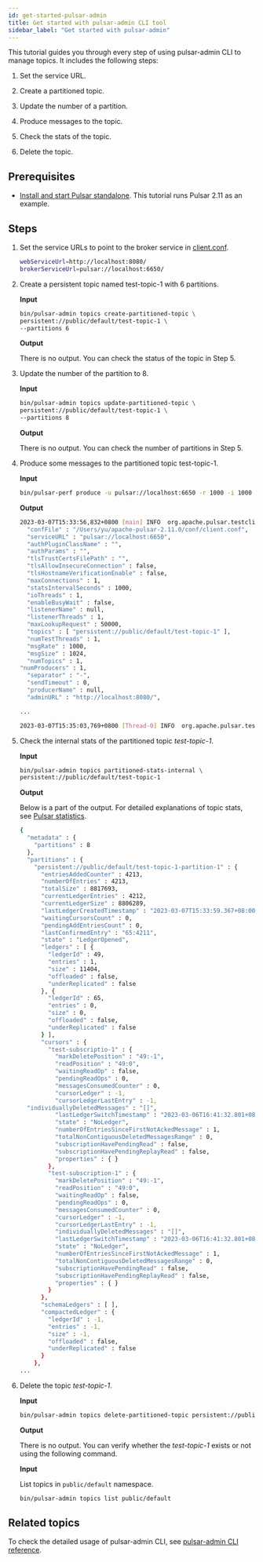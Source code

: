 ```yaml
---
id: get-started-pulsar-admin
title: Get started with pulsar-admin CLI tool
sidebar_label: "Get started with pulsar-admin"
---
```


This tutorial guides you through every step of using pulsar-admin CLI to manage topics. It includes the following steps:

1. Set the service URL.

2. Create a partitioned topic.

3. Update the number of a partition.

4. Produce messages to the topic.

5. Check the stats of the topic.

6. Delete the topic.

## Prerequisites

- [Install and start Pulsar standalone](getting-started-standalone.md). This tutorial runs Pulsar 2.11 as an example.

## Steps

1. Set the service URLs to point to the broker service in [client.conf](https://github.com/apache/pulsar/blob/master/conf/client.conf).

    ```bash
    webServiceUrl=http://localhost:8080/
    brokerServiceUrl=pulsar://localhost:6650/
    ```

2. Create a persistent topic named test-topic-1 with 6 partitions.

    **Input**

    ```bash
    bin/pulsar-admin topics create-partitioned-topic \
    persistent://public/default/test-topic-1 \
    --partitions 6
    ```

    **Output**

    There is no output. You can check the status of the topic in Step 5.

3. Update the number of the partition to 8.

    **Input**

    ```bash
    bin/pulsar-admin topics update-partitioned-topic \
    persistent://public/default/test-topic-1 \
    --partitions 8
    ```

    **Output**

    There is no output. You can check the number of partitions in Step 5.

4. Produce some messages to the partitioned topic test-topic-1.

    **Input**

    ```bash
    bin/pulsar-perf produce -u pulsar://localhost:6650 -r 1000 -i 1000 persistent://public/default/test-topic-1
    ```

    **Output**

    ```bash
    2023-03-07T15:33:56,832+0800 [main] INFO  org.apache.pulsar.testclient.PerformanceProducer - Starting Pulsar perf producer with config: {
      "confFile" : "/Users/yu/apache-pulsar-2.11.0/conf/client.conf",
      "serviceURL" : "pulsar://localhost:6650",
      "authPluginClassName" : "",
      "authParams" : "",
      "tlsTrustCertsFilePath" : "",
      "tlsAllowInsecureConnection" : false,
      "tlsHostnameVerificationEnable" : false,
      "maxConnections" : 1,
      "statsIntervalSeconds" : 1000,
      "ioThreads" : 1,
      "enableBusyWait" : false,
      "listenerName" : null,
      "listenerThreads" : 1,
      "maxLookupRequest" : 50000,
      "topics" : [ "persistent://public/default/test-topic-1" ],
      "numTestThreads" : 1,
      "msgRate" : 1000,
      "msgSize" : 1024,
      "numTopics" : 1,
    "numProducers" : 1,
      "separator" : "-",
      "sendTimeout" : 0,
      "producerName" : null,
      "adminURL" : "http://localhost:8080/",

    ...

    2023-03-07T15:35:03,769+0800 [Thread-0] INFO  org.apache.pulsar.testclient.PerformanceProducer - Aggregated latency stats --- Latency: mean:   8.931 ms - med:   3.775 - 95pct:  32.144 - 99pct:  98.432 - 99.9pct: 216.088 - 99.99pct: 304.807 - 99.999pct: 349.391 - Max: 351.235
    ```

5. Check the internal stats of the partitioned topic _test-topic-1_.

    **Input**

    ```bash
    bin/pulsar-admin topics partitioned-stats-internal \
    persistent://public/default/test-topic-1
    ```

    **Output**

    Below is a part of the output. For detailed explanations of topic stats, see [Pulsar statistics](administration-stats.md).

    ```bash
    {
      "metadata" : {
        "partitions" : 8
      },
      "partitions" : {
        "persistent://public/default/test-topic-1-partition-1" : {
          "entriesAddedCounter" : 4213,
          "numberOfEntries" : 4213,
          "totalSize" : 8817693,
          "currentLedgerEntries" : 4212,
          "currentLedgerSize" : 8806289,
          "lastLedgerCreatedTimestamp" : "2023-03-07T15:33:59.367+08:00",
          "waitingCursorsCount" : 0,
          "pendingAddEntriesCount" : 0,
          "lastConfirmedEntry" : "65:4211",
          "state" : "LedgerOpened",
          "ledgers" : [ {
            "ledgerId" : 49,
            "entries" : 1,
            "size" : 11404,
            "offloaded" : false,
            "underReplicated" : false
          }, {
            "ledgerId" : 65,
            "entries" : 0,
            "size" : 0,
            "offloaded" : false,
            "underReplicated" : false
          } ],
          "cursors" : {
            "test-subscriptio-1" : {
              "markDeletePosition" : "49:-1",
              "readPosition" : "49:0",
              "waitingReadOp" : false,
              "pendingReadOps" : 0,
              "messagesConsumedCounter" : 0,
              "cursorLedger" : -1,
              "cursorLedgerLastEntry" : -1,
      "individuallyDeletedMessages" : "[]",
              "lastLedgerSwitchTimestamp" : "2023-03-06T16:41:32.801+08:00",
              "state" : "NoLedger",
              "numberOfEntriesSinceFirstNotAckedMessage" : 1,
              "totalNonContiguousDeletedMessagesRange" : 0,
              "subscriptionHavePendingRead" : false,
              "subscriptionHavePendingReplayRead" : false,
              "properties" : { }
            },
            "test-subscription-1" : {
              "markDeletePosition" : "49:-1",
              "readPosition" : "49:0",
              "waitingReadOp" : false,
              "pendingReadOps" : 0,
              "messagesConsumedCounter" : 0,
              "cursorLedger" : -1,
              "cursorLedgerLastEntry" : -1,
              "individuallyDeletedMessages" : "[]",
              "lastLedgerSwitchTimestamp" : "2023-03-06T16:41:32.801+08:00",
              "state" : "NoLedger",
              "numberOfEntriesSinceFirstNotAckedMessage" : 1,
              "totalNonContiguousDeletedMessagesRange" : 0,
              "subscriptionHavePendingRead" : false,
              "subscriptionHavePendingReplayRead" : false,
              "properties" : { }
            }
          },
          "schemaLedgers" : [ ],
          "compactedLedger" : {
            "ledgerId" : -1,
            "entries" : -1,
            "size" : -1,
            "offloaded" : false,
            "underReplicated" : false
          }
        },
    ...

    ```

6. Delete the topic _test-topic-1_.

    **Input**

    ```bash
    bin/pulsar-admin topics delete-partitioned-topic persistent://public/default/test-topic-1
    ```

    **Output**

    There is no output. You can verify whether the _test-topic-1_ exists or not using the following command.

    **Input**

    List topics in `public/default` namespace.

    ```bash
    bin/pulsar-admin topics list public/default
    ```

## Related topics

To check the detailed usage of pulsar-admin CLI, see [pulsar-admin CLI reference](pathname:///reference/#/@pulsar:version_origin@/).

